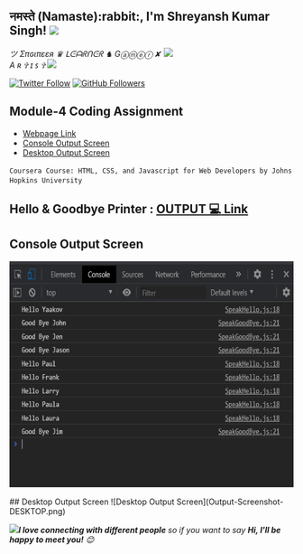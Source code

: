 <h2>नमस्ते (Namaste):rabbit:, I'm Shreyansh Kumar Singh! <img src="https://media.giphy.com/media/12oufCB0MyZ1Go/giphy.gif" width="50"></h2>
<img align='right' src="https://media.giphy.com/media/chP5gp8YeICHeTLP3t/giphy.gif" width="230">
<p><em>ツ Σπɢιπεεя ♛ ᒪᕮᗩᖇᑎᕮᖇ ♞ Gⓐⓜⓔⓡ ✘ A ʀ ✞ ɪ ꜱ ✞ <img src="https://media.giphy.com/media/WUlplcMpOCEmTGBtBW/giphy.gif" width="30"> 
</em></p>

[![Twitter Follow](https://img.shields.io/twitter/follow/GURU_Shreyansh?&style=social)](https://twitter.com/intent/user?screen_name=GURU_Shreyansh)
[![GitHub Followers](https://img.shields.io/github/followers/guru-shreyansh?label=Follow%20Me%21&style=social&link=https://github.com/guru-shreyansh)](https://github.com/guru-shreyansh)

## Module-4 Coding Assignment

- [Webpage Link](https://guru-shreyansh.github.io/WebDev_JHU_HTML-CSS-JS/Module-4_JavaScript/index3.html)
- [Console Output Screen](#console-output-screen)
- [Desktop Output Screen](#desktop-output-screen)

`Coursera Course: HTML, CSS, and Javascript for Web Developers by Johns Hopkins University`

## Hello & Goodbye Printer : [OUTPUT :computer: Link](https://guru-shreyansh.github.io/WebDev_JHU_HTML-CSS-JS/Module-4_JavaScript/index3.html)

## Console Output Screen
<p align="center"><img width="600" height="400" src="Output-Screenshot-CONSOLE.png"></p>
## Desktop Output Screen
![Desktop Output Screen](Output-Screenshot-DESKTOP.png)

<img src="https://media.giphy.com/media/LnQjpWaON8nhr21vNW/giphy.gif" width="60"><em><b>I love connecting with different people</b> so if you want to say <b>Hi, I'll be happy to meet you!</b> 😊</em>
